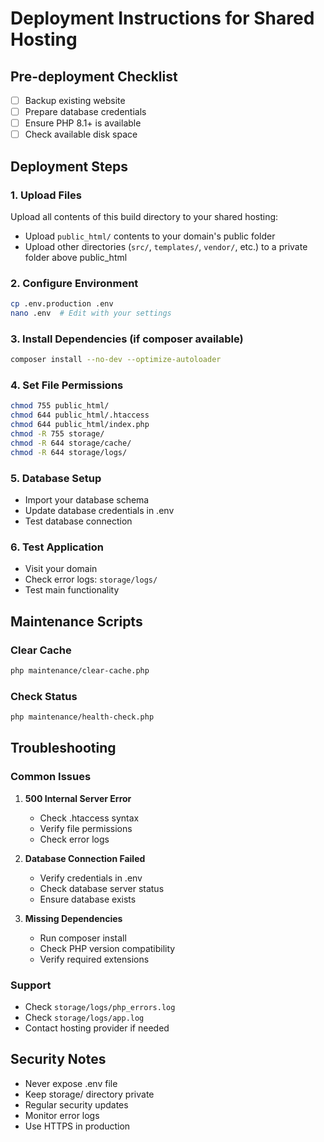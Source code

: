 # Deployment Instructions for Shared Hosting

## Pre-deployment Checklist
- [ ] Backup existing website
- [ ] Prepare database credentials
- [ ] Ensure PHP 8.1+ is available
- [ ] Check available disk space

## Deployment Steps

### 1. Upload Files
Upload all contents of this build directory to your shared hosting:
- Upload `public_html/` contents to your domain's public folder
- Upload other directories (`src/`, `templates/`, `vendor/`, etc.) to a private folder above public_html

### 2. Configure Environment
```bash
cp .env.production .env
nano .env  # Edit with your settings
```

### 3. Install Dependencies (if composer available)
```bash
composer install --no-dev --optimize-autoloader
```

### 4. Set File Permissions
```bash
chmod 755 public_html/
chmod 644 public_html/.htaccess
chmod 644 public_html/index.php
chmod -R 755 storage/
chmod -R 644 storage/cache/
chmod -R 644 storage/logs/
```

### 5. Database Setup
- Import your database schema
- Update database credentials in .env
- Test database connection

### 6. Test Application
- Visit your domain
- Check error logs: `storage/logs/`
- Test main functionality

## Maintenance Scripts

### Clear Cache
```bash
php maintenance/clear-cache.php
```

### Check Status
```bash
php maintenance/health-check.php
```

## Troubleshooting

### Common Issues
1. **500 Internal Server Error**
   - Check .htaccess syntax
   - Verify file permissions
   - Check error logs

2. **Database Connection Failed**
   - Verify credentials in .env
   - Check database server status
   - Ensure database exists

3. **Missing Dependencies**
   - Run composer install
   - Check PHP version compatibility
   - Verify required extensions

### Support
- Check `storage/logs/php_errors.log`
- Check `storage/logs/app.log`
- Contact hosting provider if needed

## Security Notes
- Never expose .env file
- Keep storage/ directory private
- Regular security updates
- Monitor error logs
- Use HTTPS in production
